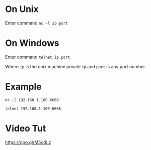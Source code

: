 # On Unix 

Enter command `nc -l ip port`

# On Windows

Enter command `telnet ip port`

Where `ip` is the unix machine private `ip` and `port` is any port number.

# Example

`nc -l 192.168.1.100 6666`

`telnet 192.168.1.100 6666`

# Video Tut 

https://goo.gl/M5odLz
